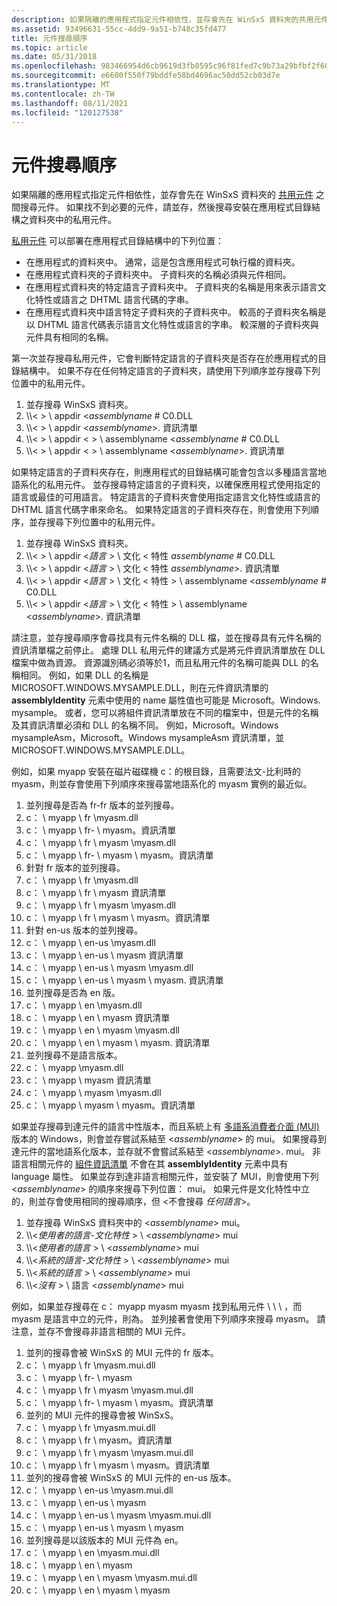 ```yaml
---
description: 如果隔離的應用程式指定元件相依性，並存會先在 WinSxS 資料夾的共用元件之間搜尋元件。
ms.assetid: 93496631-55cc-4dd9-9a51-b748c35fd477
title: 元件搜尋順序
ms.topic: article
ms.date: 05/31/2018
ms.openlocfilehash: 983466954d6cb9619d3fb0595c96f81fed7c9b73a29bfbf2f609b3f14203a957
ms.sourcegitcommit: e6600f550f79bddfe58bd4696ac50dd52cb03d7e
ms.translationtype: MT
ms.contentlocale: zh-TW
ms.lasthandoff: 08/11/2021
ms.locfileid: "120127538"
---
```

# <a name="assembly-searching-sequence"></a>元件搜尋順序

如果隔離的應用程式指定元件相依性，並存會先在 WinSxS 資料夾的 [共用元件](/windows/desktop/Msi/shared-assemblies) 之間搜尋元件。 如果找不到必要的元件，請並存，然後搜尋安裝在應用程式目錄結構之資料夾中的私用元件。

[私用元件](/windows/desktop/Msi/private-assemblies) 可以部署在應用程式目錄結構中的下列位置：

-   在應用程式的資料夾中。 通常，這是包含應用程式可執行檔的資料夾。
-   在應用程式資料夾的子資料夾中。 子資料夾的名稱必須與元件相同。
-   在應用程式資料夾的特定語言子資料夾中。 子資料夾的名稱是用來表示語言文化特性或語言之 DHTML 語言代碼的字串。
-   在應用程式資料夾中語言特定子資料夾的子資料夾中。 較高的子資料夾名稱是以 DHTML 語言代碼表示語言文化特性或語言的字串。 較深層的子資料夾與元件具有相同的名稱。

第一次並存搜尋私用元件，它會判斷特定語言的子資料夾是否存在於應用程式的目錄結構中。 如果不存在任何特定語言的子資料夾，請使用下列順序並存搜尋下列位置中的私用元件。

1.  並存搜尋 WinSxS 資料夾。
2.  \\\\< > \\ appdir <*assemblyname* # C0.DLL
3.  \\\\< > \\ appdir <*assemblyname*>. 資訊清單
4.  \\\\< > \\ appdir < > \\ assemblyname <*assemblyname* # C0.DLL
5.  \\\\< > \\ appdir < > \\ assemblyname <*assemblyname*>. 資訊清單

如果特定語言的子資料夾存在，則應用程式的目錄結構可能會包含以多種語言當地語系化的私用元件。 並存搜尋特定語言的子資料夾，以確保應用程式使用指定的語言或最佳的可用語言。 特定語言的子資料夾會使用指定語言文化特性或語言的 DHTML 語言代碼字串來命名。 如果特定語言的子資料夾存在，則會使用下列順序，並存搜尋下列位置中的私用元件。

1.  並存搜尋 WinSxS 資料夾。
2.  \\\\< > \\ appdir <*語言* > \\ 文化 < 特性 *assemblyname* # C0.DLL
3.  \\\\< > \\ appdir <*語言* > \\ 文化 < 特性 *assemblyname*>. 資訊清單
4.  \\\\< > \\ appdir <*語言* > \\ 文化 < 特性 > \\ assemblyname <*assemblyname* # C0.DLL
5.  \\\\< > \\ appdir <*語言* > \\ 文化 < 特性 > \\ assemblyname <*assemblyname*>. 資訊清單

請注意，並存搜尋順序會尋找具有元件名稱的 DLL 檔，並在搜尋具有元件名稱的資訊清單檔之前停止。 處理 DLL 私用元件的建議方式是將元件資訊清單放在 DLL 檔案中做為資源。 資源識別碼必須等於1，而且私用元件的名稱可能與 DLL 的名稱相同。 例如，如果 DLL 的名稱是 MICROSOFT.WINDOWS.MYSAMPLE.DLL，則在元件資訊清單的 **assemblyIdentity** 元素中使用的 name 屬性值也可能是 Microsoft。Windows. mysample。 或者，您可以將組件資訊清單放在不同的檔案中，但是元件的名稱及其資訊清單必須和 DLL 的名稱不同。 例如，Microsoft。Windows mysampleAsm，Microsoft。Windows mysampleAsm 資訊清單，並 MICROSOFT.WINDOWS.MYSAMPLE.DLL。

例如，如果 myapp 安裝在磁片磁碟機 c：的根目錄，且需要法文-比利時的 myasm，則並存會使用下列順序來搜尋當地語系化的 myasm 實例的最近似。

1.  並列搜尋是否為 fr-fr 版本的並列搜尋。
2.  c： \\ myapp \\ fr \\myasm.dll
3.  c： \\ myapp \\ fr- \\ myasm。資訊清單
4.  c： \\ myapp \\ fr \\ myasm \\myasm.dll
5.  c： \\ myapp \\ fr- \\ myasm \\ myasm。資訊清單
6.  針對 fr 版本的並列搜尋。
7.  c： \\ myapp \\ fr \\myasm.dll
8.  c： \\ myapp \\ fr \\ myasm 資訊清單
9.  c： \\ myapp \\ fr \\ myasm \\myasm.dll
10. c： \\ myapp \\ fr \\ myasm \\ myasm。資訊清單
11. 針對 en-us 版本的並列搜尋。
12. c： \\ myapp \\ en-us \\myasm.dll
13. c： \\ myapp \\ en-us \\ myasm 資訊清單
14. c： \\ myapp \\ en-us \\ myasm \\myasm.dll
15. c： \\ myapp \\ en-us \\ myasm \\ myasm. 資訊清單
16. 並列搜尋是否為 en 版。
17. c： \\ myapp \\ en \\myasm.dll
18. c： \\ myapp \\ en \\ myasm 資訊清單
19. c： \\ myapp \\ en \\ myasm \\myasm.dll
20. c： \\ myapp \\ en \\ myasm \\ myasm. 資訊清單
21. 並列搜尋不是語言版本。
22. c： \\ myapp \\myasm.dll
23. c： \\ myapp \\ myasm 資訊清單
24. c： \\ myapp \\ myasm \\myasm.dll
25. c： \\ myapp \\ myasm \\ myasm。資訊清單

如果並存搜尋到達元件的語言中性版本，而且系統上有 [多語系消費者介面 (MUI)](/windows/desktop/Intl/multilingual-user-interface)版本的 Windows，則會並存嘗試系結至 <*assemblyname*> 的 mui。 如果搜尋到達元件的當地語系化版本，並存就不會嘗試系結至 <*assemblyname*>. mui。 非語言相關元件的 [組件資訊清單](assembly-manifests.md) 不會在其 **assemblyIdentity** 元素中具有 language 屬性。 如果並存到達非語言相關元件，並安裝了 MUI，則會使用下列 <*assemblyname*> 的順序來搜尋下列位置： mui。 如果元件是文化特性中立的，則並存會使用相同的搜尋順序，但 <不會搜尋 *任何語言*>。

1.  並存搜尋 WinSxS 資料夾中的 <*assemblyname*> mui。
2.  \\\\<*使用者的語言-文化特性* > \\ <*assemblyname*> mui
3.  \\\\<*使用者的語言* > \\ <*assemblyname*> mui
4.  \\\\<*系統的語言-文化特性* > \\ <*assemblyname*> mui
5.  \\\\<*系統的語言* > \\ <*assemblyname*> mui
6.  \\\\<*沒有* > \\ 語言 <*assemblyname*> mui

例如，如果並存搜尋在 c： myapp myasm myasm 找到私用元件 \\ \\ \\ ，而 myasm 是語言中立的元件，則為。 並列接著會使用下列順序來搜尋 myasm。 請注意，並存不會搜尋非語言相關的 MUI 元件。

1.  並列的搜尋會被 WinSxS 的 MUI 元件的 fr 版本。
2.  c： \\ myapp \\ fr \\myasm.mui.dll
3.  c： \\ myapp \\ fr- \\ myasm
4.  c： \\ myapp \\ fr \\ myasm \\myasm.mui.dll
5.  c： \\ myapp \\ fr- \\ myasm \\ myasm。資訊清單
6.  並列的 MUI 元件的搜尋會被 WinSxS。
7.  c： \\ myapp \\ fr \\myasm.mui.dll
8.  c： \\ myapp \\ fr \\ myasm。資訊清單
9.  c： \\ myapp \\ fr \\ myasm \\myasm.mui.dll
10. c： \\ myapp \\ fr \\ myasm \\ myasm。資訊清單
11. 並列的搜尋會被 WinSxS 的 MUI 元件的 en-us 版本。
12. c： \\ myapp \\ en-us \\myasm.mui.dll
13. c： \\ myapp \\ en-us \\ myasm
14. c： \\ myapp \\ en-us \\ myasm \\myasm.mui.dll
15. c： \\ myapp \\ en-us \\ myasm \\ myasm
16. 並列搜尋是以該版本的 MUI 元件為 en。
17. c： \\ myapp \\ en \\myasm.mui.dll
18. c： \\ myapp \\ en \\ myasm
19. c： \\ myapp \\ en \\ myasm \\myasm.mui.dll
20. c： \\ myapp \\ en \\ myasm \\ myasm

 

 
